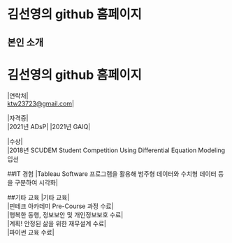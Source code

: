 # 김선영의 github 홈페이지
## 본인 소개
# 김선영의 github 홈페이지 <br>

|연락처| <br>
ktw23723@gmail.com|

|자격증| <br>
|2021년 ADsP|
|2021년 GAIQ|

|수상|<br>
|2018년 SCUDEM Student Competition Using Differential Equation Modeling 입선

##IT 경험
|Tableau Software 프로그램을 활용해 범주형 데이터와 수치형 데이터 등을 구분하여 시각화|<br>

##기타 교육 
|기타 교육|<br>
|핀테크 아카데미 Pre-Course 과정 수료|  <br>
|행복한 동행, 정보보안 및 개인정보보호 수료|  <br>
|계획! 안정된 삶을 위한 재무설계 수료| <br>
|파이썬 교육 수료| 
